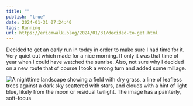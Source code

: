 ```yaml
---
title: ""
publish: "true"
date: 2024-01-31 07:24:40
tags: Running
url: https://ericmwalk.blog/2024/01/31/decided-to-get.html
---
```


Decided to get an early [run](https://strava.com/activities/10667166739) in today in order to make sure I had time for it. Very quiet out which made for a nice morning. If only it was that time of year when I could have watched the sunrise. Also, not sure why I decided on a new route that of course I took a wrong turn and added some millage.

![A nighttime landscape showing a field with dry grass, a line of leafless trees against a dark sky scattered with stars, and clouds with a hint of light blue, likely from the moon or residual twilight. The image has a painterly, soft-focus](https://ericmwalk.blog/uploads/2024/img-7695.jpeg)